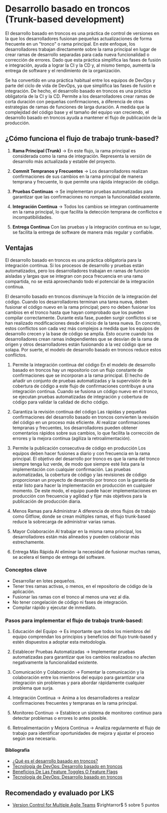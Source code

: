 # Desarrollo basado en troncos (Trunk-based development)

El desarrollo basado en troncos es una práctica de control de versiones en la que los desarrolladores fusionan pequeñas actualizaciones de forma frecuente en un "tronco" o rama principal. En este enfoque, los desarrolladores trabajan directamente sobre la rama principal en lugar de crear ramas de desarrollo separadas para cada nueva funcionalidad o corrección de errores. Dado que esta práctica simplifica las fases de fusión e integración, ayuda a lograr la CI y la CD y, al mismo tiempo, aumenta la entrega de software y el rendimiento de la organización.

Se ha convertido en una práctica habitual entre los equipos de DevOps y parte del ciclo de vida de DevOps, ya que simplifica las fases de fusión e integración. De hecho, el desarrollo basado en troncos es una práctica obligatoria de la CI y la CD. Permite a los desarrolladores crear ramas de corta duración con pequeñas confirmaciones, a diferencia de otras estrategias de ramas de funciones de larga duración. A medida que la complejidad del código base y el tamaño del equipo van creciendo, el desarrollo basado en troncos ayuda a mantener el flujo de publicación de la producción.

## ¿Cómo funciona el flujo de trabajo trunk-based?

1. **Rama Principal (Trunk)** $\rightarrow$ En este flujo, la rama principal es considerada como la rama de integración. Representa la versión de desarrollo más actualizada y estable del proyecto.

2. **Commit Tempranos y Frecuentes** $\rightarrow$ Los desarrolladores realizan confirmaciones de sus cambios en la rama principal de manera temprana y frecuente, lo que permite una rápida integración de código.

3. **Pruebas Continuas** $\rightarrow$ Se implementan pruebas automatizadas para garantizar que las confirmaciones no rompan la funcionalidad existente.

4. **Integración Continua** $\rightarrow$ Todos los cambios se integran continuamente en la rama principal, lo que facilita la detección temprana de conflictos e incompatibilidades.

5. **Entrega Continua** Con las pruebas y la integración continua en su lugar, se facilita la entrega de software de manera más regular y confiable.

## Ventajas

El desarrollo basado en troncos es una práctica obligatoria para la integración continua. Si los procesos de desarrollo y pruebas están automatizados, pero los desarrolladores trabajan en ramas de función aisladas y largas que se integran con poca frecuencia en una rama compartida, no se está aprovechando todo el potencial de la integración continua.

El desarrollo basado en troncos disminuye la fricción de la integración del código. Cuando los desarrolladores terminan una tarea nueva, deben fusionar el código nuevo en la rama principal; pero no deben fusionar los cambios en el tronco hasta que hayan comprobado que los pueden compilar correctamente. Durante esta fase, pueden surgir conflictos si se han realizado modificaciones desde el inicio de la tarea nueva. En concreto, estos conflictos son cada vez más complejos a medida que los equipos de desarrollo crecen y la base de código se amplía. Esto ocurre cuando los desarrolladores crean ramas independientes que se desvían de la rama de origen y otros desarrolladores están fusionando a la vez código que se solapa. Por suerte, el modelo de desarrollo basado en troncos reduce estos conflictos.

1. Permite la integración continua del código
En el modelo de desarrollo basado en troncos hay un repositorio con un flujo constante de confirmaciones que se incorporan a la rama principal. El hecho de añadir un conjunto de pruebas automatizadas y la supervisión de la cobertura de código a este flujo de confirmaciones contribuye a una integración continua. Cuando se fusiona un código nuevo en el tronco, se ejecutan pruebas automatizadas de integración y cobertura de código para validar la calidad de dicho código.

2. Garantiza la revisión continua del código
Las rápidas y pequeñas confirmaciones del desarrollo basado en troncos convierten la revisión del código en un proceso más eficiente. Al realizar confirmaciones tempranas y frecuentes, los desarrolladores pueden obtener comentarios rápidos sobre sus cambios, lo que facilita la corrección de errores y la mejora continua (agiliza la retroalimentación).

3. Permite la publicación consecutiva de código en producción
Los equipos deben hacer fusiones a diario y con frecuencia en la rama principal. El objetivo del desarrollo por tronco es que la rama del tronco siempre tenga luz verde, de modo que siempre esté lista para la implementación con cualquier confirmación. Las pruebas automatizadas, la cobertura de código y las revisiones de código proporcionan un proyecto de desarrollo por tronco con la garantía de estar listo para hacer la implementación en producción en cualquier momento. De este modo, el equipo puede hacer implementaciones en producción con frecuencia y agilidad y fijar más objetivos para la publicación de producción diaria.

4. Menos Ramas para Administrar
A diferencia de otros flujos de trabajo como Gitflow, donde se crean múltiples ramas, el flujo trunk-based reduce la sobrecarga de administrar varias ramas.

5. Mayor Colaboración
Al trabajar en la misma rama principal, los desarrolladores están más alineados y pueden colaborar más estrechamente.

6. Entrega Más Rápida
Al eliminar la necesidad de fusionar muchas ramas, se acelera el tiempo de entrega del software.

### Conceptos clave

- Desarrollar en lotes pequeños.
- Tener tres ramas activas, o menos, en el repositorio de código de la aplicación.
- Fusionar las ramas con el tronco al menos una vez al día.
- No tener congelación de código ni fases de integración.
- Compilar rápido y ejecutar de inmediato.

### Pasos para implementar el flujo de trabajo trunk-based:

1. Educación del Equipo $\rightarrow$ Es importante que todos los miembros del equipo comprendan los principios y beneficios del flujo trunk-based y estén dispuestos a adoptar esta metodología.

2. Establecer Pruebas Automatizadas $\rightarrow$ Implementar pruebas automatizadas para garantizar que los cambios realizados no afecten negativamente la funcionalidad existente.

3. Comunicación y Colaboración $\rightarrow$ Fomentar la comunicación y la colaboración entre los miembros del equipo para garantizar una integración sin problemas y para abordar rápidamente cualquier problema que surja.

4. Integración Continua $\rightarrow$ Anima a los desarrolladores a realizar confirmaciones frecuentes y tempranas en la rama principal.

5. Monitoreo Continuo $\rightarrow$ Establece un sistema de monitoreo continuo para detectar problemas o errores lo antes posible.

6. Retroalimentación y Mejora Continua $\rightarrow$ Analiza regularmente el flujo de trabajo para identificar oportunidades de mejora y ajustar el proceso según sea necesario.

#### Bibliografía

- [¿Qué es el desarrollo basado en troncos?](https://apiumhub.com/es/tech-blog-barcelona/desarrollo-basado-en-troncos/#:~:text=El%20desarrollo%20basado%20en%20troncos%20(TBD)%20es%20un%20modelo%20de,rama%20se%20llama%20%C2%ABtronco%C2%BB.)
- [Tecnología de DevOps: Desarrollo basado en troncos]((https://cloud.google.com/architecture/devops/devops-tech-trunk-based-development?hl=es-419#:~:text=En%20el%20desarrollo%20basado%20en%20troncos%2C%20los%20desarrolladores%20env%C3%ADan%20el,flechas%20descendentes)%20lo%20antes%20posible.)
- [Beneficios De Las Feature Toggles O Feature Flags](https://apiumhub.com/es/tech-blog-barcelona/beneficios-feature-toggles-feature-flags/)
- [Tecnología de DevOps: Desarrollo basado en troncos](https://cloud.google.com/architecture/devops/devops-tech-trunk-based-development?hl=es-419)

## Recomendado y evaluado por LKS

- [Version Control for Multiple Agile Teams](https://www.infoq.com/articles/agile-version-control/) $\rightarror$ 5 sobre 5 puntos
